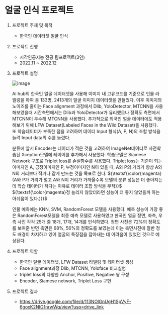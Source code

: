 # 얼굴 인식 프로젝트
1. 프로젝트 주제 및 목적
   - 한국인 데이터셋 얼굴 인식
   
3. 프로젝트 진행
   - 시각인공지능 전공 팀프로젝트(3인)
   - 2022.11 ~ 2022.12

4. 프로젝트 설명

   ![image](https://github.com/user-attachments/assets/a334b1f6-4fa2-45f5-af36-fbc7789cc581)

   Ai hub의 한국인 얼굴 데이터셋을 사용해 이미지 내 고유코드를 기준으로 인물 라벨링을 하여 총 133명, 2413개의 얼굴 이미지 데이터셋을 만들었다. 이후 이미지의 노이즈를 줄이는 Face alignment 과정에서 Dlib, YoloDetector, MTCNN을 사용해보았을때 시간측면에서는 Dlib과 YoloDetector가 유리했으나 정확도 측면에서 MTCNN이 우수해 MTCNN을 사용했다. 추가적으로 외국인 얼굴 데이터에도 적용해보기 위해 LFW Dataset(Labeled Faces in the Wild Dataset)을 사용했다. 또 학습데이터가 부족한 점을 고려하여 데이터 Input 형식(A, P, N)의 조합 방식을 늘려 Input data의 수를 늘렸다.

   분류에 앞서 Encoder는 데이터가 적은 것을 고려하여 ImageNet데이터로 사전학습된 Xception모델에 레이어를 추가해서 사용했다. 학습모델은 Siamese Network 구조로 Triplet loss를 손실함수를 사용했다. Triplet loss는 기준이 되는 이미지인 A, 긍정이미지인 P, 부정이미지인 N이 있을 때, A와 P의 거리가 항상 A와 N의 거리보다 작거나 같게 만드는 것을 목표로 한다.
   ${\textsf{\color{magenta}(A와 P가 거리가 멀고 A와 N이 거리가 가까울수록 모델의 분류 성능은 더 좋아지는데 학습 데이터가 적다는 이유로 데이터 조합 방식을 무작}}$ ${\textsf{\color{magenta}정 늘리지 않았더라면 성능이 더 좋지 않았을까 하는 아쉬움이 있다.)}}$

   인물 예측에는 KNN, SVM, RandomForest 모델을 사용했다. 예측 성능이 가장 좋은 RandomForest모델을 최종 예측 모델로 사용하였고 한국인 얼굴 정면, 좌측, 우측 사진 각각 25개 중 18개, 17개, 14개를 인식하였다. 정면 사진은 72%의 정확도를 보여준 반면 측면은 68%, 56%의 정확도를 보였는데 이는 측면사진에 절반 정도 배경이 차지하고 있어 얼굴의 특징점을 잡아내는 데 어려움이 있었던 것으로 예상된다.
   
 
5. 프로젝트 역할
    - 한국인 얼굴 데이터셋, LFW Dataset 라벨링 및 데이터셋 생성
    - Face alignment과정 Dlib, MTCNN, Yoloface 비교실험
    - triplet loss의 다양한 Anchor, Positive, Negative 쌍 구성
    - Encoder, Siamese network, Triplet Loss 구현

8. 프로젝트 결과
   
    - https://drive.google.com/file/d/113NOlGnUgH1SpVyF-6goxK2NIG1nrwWq/view?usp=drive_link
    
   
